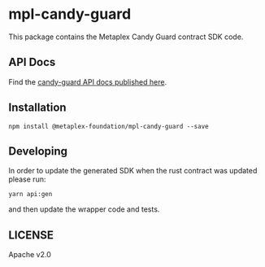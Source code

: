 # mpl-candy-guard

This package contains the Metaplex Candy Guard contract SDK code.

## API Docs

Find the [candy-guard API docs published here](https://metaplex-foundation.github.io/mpl-candy-guard/docs/index.html).

## Installation

```shell
npm install @metaplex-foundation/mpl-candy-guard --save
```

## Developing

In order to update the generated SDK when the rust contract was updated please run:

```
yarn api:gen
```

and then update the wrapper code and tests.

## LICENSE

Apache v2.0
